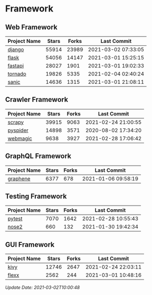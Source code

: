 # Framework

## Web Framework
| Project Name | Stars | Forks | Last Commit |
| ------------ | ----- | ----- | ----------- |
| [django](https://github.com/django/django) | 55914 | 23989 | 2021-03-02 07:33:05 |
| [flask](https://github.com/pallets/flask) | 54056 | 14147 | 2021-03-01 15:25:15 |
| [fastapi](https://github.com/tiangolo/fastapi) | 28027 | 1901 | 2021-03-01 19:02:33 |
| [tornado](https://github.com/tornadoweb/tornado) | 19826 | 5335 | 2021-02-04 02:40:24 |
| [sanic](https://github.com/sanic-org/sanic) | 14636 | 1315 | 2021-03-01 21:08:11 |

## Crawler Framework
| Project Name | Stars | Forks | Last Commit |
| ------------ | ----- | ----- | ----------- |
| [scrapy](https://github.com/scrapy/scrapy) | 39915 | 9063 | 2021-02-24 21:00:55 |
| [pyspider](https://github.com/binux/pyspider) | 14898 | 3571 | 2020-08-02 17:34:20 |
| [webmagic](https://github.com/code4craft/webmagic) | 9638 | 3927 | 2021-02-28 17:06:42 |

## GraphQL Framework
| Project Name | Stars | Forks | Last Commit |
| ------------ | ----- | ----- | ----------- |
| [graphene](https://github.com/graphql-python/graphene) | 6377 | 678 | 2021-01-06 09:58:19 |

## Testing Framework
| Project Name | Stars | Forks | Last Commit |
| ------------ | ----- | ----- | ----------- |
| [pytest](https://github.com/pytest-dev/pytest) | 7070 | 1642 | 2021-02-28 10:55:43 |
| [nose2](https://github.com/nose-devs/nose2) | 660 | 132 | 2021-01-30 19:42:34 |

## GUI Framework
| Project Name | Stars | Forks | Last Commit |
| ------------ | ----- | ----- | ----------- |
| [kivy](https://github.com/kivy/kivy) | 12746 | 2647 | 2021-02-24 22:03:11 |
| [flexx](https://github.com/flexxui/flexx) | 2562 | 244 | 2021-03-01 10:48:16 |

*Update Date: 2021-03-02T10:00:48*